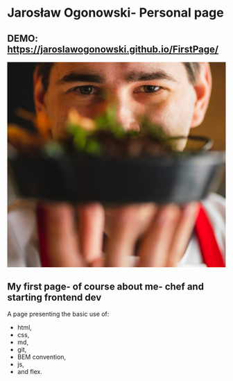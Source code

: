 # Jarosław Ogonowski- Personal page

## DEMO: https://jaroslawogonowski.github.io/FirstPage/


![It's me](images/Jarek.jpg)


## My first page- of course about me- chef and starting frontend dev


A page presenting the basic use of:
- html,
- css,
- md,
- git,
- BEM convention,
- js,
- and flex.